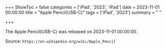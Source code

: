 +++
ShowToc = false
categories = ['iPad', '2023', 'iPad']
date = 2023-11-01 00:00:00
title = "Apple Pencil(USB-C)"
tags = ['iPad', '2023']
summary = " "

+++

The Apple Pencil(USB-C) was released on 2023-11-01 00:00:00.

Source: `https://en.wikipedia.org/wiki/Apple_Pencil`


